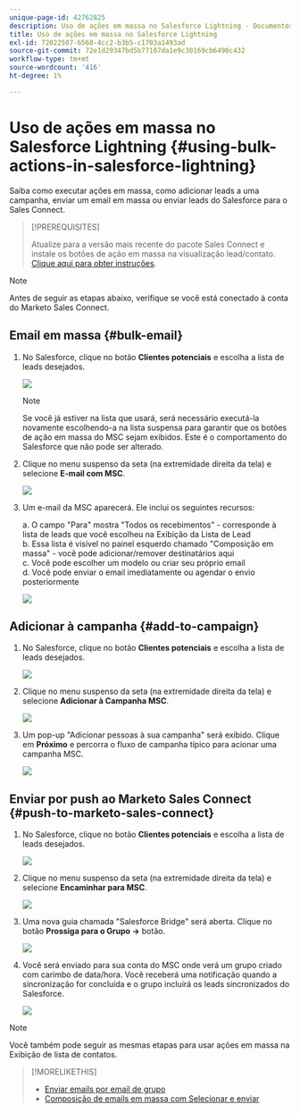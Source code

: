 ```yaml
---
unique-page-id: 42762825
description: Uso de ações em massa no Salesforce Lightning - Documentos do Marketo - Documentação do produto
title: Uso de ações em massa no Salesforce Lightning
exl-id: 72022507-6568-4cc2-b3b5-c1703a1493ad
source-git-commit: 72e1d29347bd5b77107da1e9c30169cb6490c432
workflow-type: tm+mt
source-wordcount: '416'
ht-degree: 1%

---
```


# Uso de ações em massa no Salesforce Lightning {#using-bulk-actions-in-salesforce-lightning}

Saiba como executar ações em massa, como adicionar leads a uma campanha, enviar um email em massa ou enviar leads do Salesforce para o Sales Connect.

>[!PREREQUISITES]
>
>Atualize para a versão mais recente do pacote Sales Connect e instale os botões de ação em massa na visualização lead/contato. [Clique aqui para obter instruções](https://s3.amazonaws.com/tout-user-store/salesforce/assets/SF+Guide+for+Lightning.pdf).

>[!NOTE]
>
>Antes de seguir as etapas abaixo, verifique se você está conectado à conta do Marketo Sales Connect.

## Email em massa {#bulk-email}

1. No Salesforce, clique no botão **Clientes potenciais** e escolha a lista de leads desejados.

   ![](assets/one-6.png)

   >[!NOTE]
   >
   >Se você já estiver na lista que usará, será necessário executá-la novamente escolhendo-a na lista suspensa para garantir que os botões de ação em massa do MSC sejam exibidos. Este é o comportamento do Salesforce que não pode ser alterado.

1. Clique no menu suspenso da seta (na extremidade direita da tela) e selecione **E-mail com MSC**.

   ![](assets/two-6.png)

1. Um e-mail da MSC aparecerá. Ele inclui os seguintes recursos:

   a. O campo &quot;Para&quot; mostra &quot;Todos os recebimentos&quot; - corresponde à lista de leads que você escolheu na Exibição da Lista de Lead\
   b. Essa lista é visível no painel esquerdo chamado &quot;Composição em massa&quot; - você pode adicionar/remover destinatários aqui\
   c. Você pode escolher um modelo ou criar seu próprio email\
   d. Você pode enviar o email imediatamente ou agendar o envio posteriormente

   ![](assets/three-5.png)

## Adicionar à campanha  {#add-to-campaign}

1. No Salesforce, clique no botão **Clientes potenciais** e escolha a lista de leads desejados.

   ![](assets/four-4.png)

1. Clique no menu suspenso da seta (na extremidade direita da tela) e selecione **Adicionar à Campanha MSC**.

   ![](assets/five-4.png)

1. Um pop-up &quot;Adicionar pessoas à sua campanha&quot; será exibido. Clique em **Próximo** e percorra o fluxo de campanha típico para acionar uma campanha MSC.

   ![](assets/six-1.png)

## Enviar por push ao Marketo Sales Connect {#push-to-marketo-sales-connect}

1. No Salesforce, clique no botão **Clientes potenciais** e escolha a lista de leads desejados.

   ![](assets/seven-2.png)

1. Clique no menu suspenso da seta (na extremidade direita da tela) e selecione **Encaminhar para MSC**.

   ![](assets/eight-2.png)

1. Uma nova guia chamada &quot;Salesforce Bridge&quot; será aberta. Clique no botão **Prossiga para o Grupo →** botão.

   ![](assets/nine-2.png)

1. Você será enviado para sua conta do MSC onde verá um grupo criado com carimbo de data/hora. Você receberá uma notificação quando a sincronização for concluída e o grupo incluirá os leads sincronizados do Salesforce.

   ![](assets/ten-1.png)

>[!NOTE]
>
>Você também pode seguir as mesmas etapas para usar ações em massa na Exibição de lista de contatos.

>[!MORELIKETHIS]
>
>* [Enviar emails por email de grupo](/help/marketo/product-docs/marketo-sales-connect/email/using-the-compose-window/sending-emails-via-group-email.md)
>* [Composição de emails em massa com Selecionar e enviar](/help/marketo/product-docs/marketo-sales-connect/email/using-the-compose-window/composing-bulk-emails-with-select-and-send.md#sending-emails)

